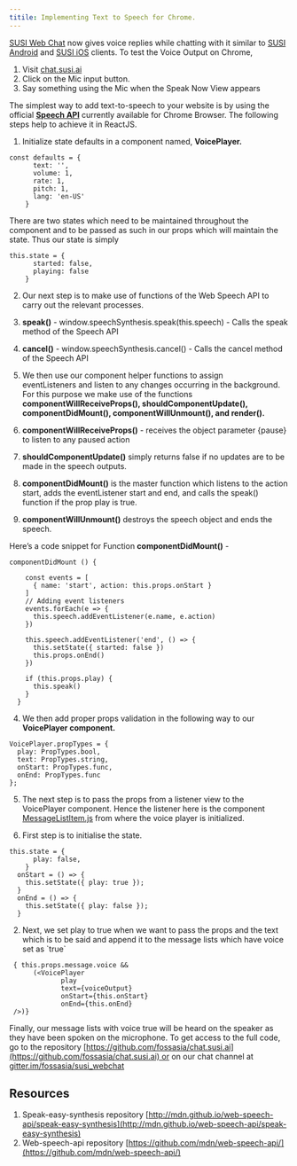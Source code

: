 ```yaml
---
titile: Implementing Text to Speech for Chrome.
---
```


[SUSI Web Chat](http://chat.susi.ai) now gives voice replies while chatting with it similar to [SUSI Android](http://github.com/fossasia/susi_android) and [SUSI iOS](http://github.com/fossasia/susi_iOS) clients. To test the Voice Output on Chrome,

1.  Visit [chat.susi.ai](http://chat.susi.ai)
2.  Click on the Mic input button.
3.  Say something using the Mic when the Speak Now View appears

The simplest way to add text-to-speech to your website is by using the official [**Speech API**](https://github.com/mdn/web-speech-api/) currently available for Chrome Browser. The following steps help to achieve it in ReactJS.

1.  Initialize state defaults in a component named, **VoicePlayer.**
```
const defaults = {
      text: '',
      volume: 1,
      rate: 1,
      pitch: 1,
      lang: 'en-US'
    } 
```
There are two states which need to be maintained throughout the component and to be passed as such in our props which will maintain the state. Thus our state is simply
```
this.state = {
      started: false,
      playing: false
    }
```
2.  Our next step is to make use of functions of the Web Speech API to carry out the relevant processes.

1.  **speak()** - window.speechSynthesis.speak(this.speech) - Calls the speak method of the Speech API
2.  **cancel()** - window.speechSynthesis.cancel() - Calls the cancel method of the Speech API

3.  We then use our component helper functions to assign eventListeners and listen to any changes occurring in the background. For this purpose we make use of the functions **componentWillReceiveProps(), shouldComponentUpdate(), componentDidMount(), componentWillUnmount(), and render().**

1.  **componentWillReceiveProps()** - receives the object parameter {pause} to listen to any paused action
2.  **shouldComponentUpdate()** simply returns false if no updates are to be made in the speech outputs.
3.  **componentDidMount()** is the master function which listens to the action start, adds the eventListener start and end, and calls the speak() function if the prop play is true.
4.  **componentWillUnmount()** destroys the speech object and ends the speech.

Here’s a code snippet for Function **componentDidMount()** -
```
componentDidMount () {
  
    const events = [
      { name: 'start', action: this.props.onStart }
    ]
    // Adding event listeners
    events.forEach(e => {
      this.speech.addEventListener(e.name, e.action)
    })

    this.speech.addEventListener('end', () => {
      this.setState({ started: false })
      this.props.onEnd()
    })

    if (this.props.play) {
      this.speak()
    }
  }
```
4.  We then add proper props validation in the following way to our **VoicePlayer component.**
```
VoicePlayer.propTypes = {
  play: PropTypes.bool,
  text: PropTypes.string,
  onStart: PropTypes.func,
  onEnd: PropTypes.func
};
```
5.  The next step is to pass the props from a listener view to the VoicePlayer component. Hence the listener here is the component [MessageListItem.js](https://github.com/fossasia/chat.susi.ai/blob/master/src/components/ChatApp/MessageListItem/MessageListItem.react.js) from where the voice player is initialized.

1.  First step is to initialise the state.
```
this.state = {
      play: false,
    }
  onStart = () => {
    this.setState({ play: true });
  }
  onEnd = () => {
    this.setState({ play: false });
  }
```
2.  Next, we set play to true when we want to pass the props and the text which is to be said and append it to the message lists which have voice set as \`true\`
```
 { this.props.message.voice &&
      (<VoicePlayer
             play
             text={voiceOutput}
             onStart={this.onStart}
             onEnd={this.onEnd}
 />)} 
```
Finally, our message lists with voice true will be heard on the speaker as they have been spoken on the microphone. To get access to the full code, go to the repository [https://github.com/fossasia/chat.susi.ai](https://github.com/fossasia/chat.susi.ai) or on our chat channel at [gitter.im/fossasia/susi\_webchat](http://gitter.im/fossasia/susi_webchat)

Resources
---------

1.  Speak-easy-synthesis repository [http://mdn.github.io/web-speech-api/speak-easy-synthesis](http://mdn.github.io/web-speech-api/speak-easy-synthesis)
2.  Web-speech-api repository [https://github.com/mdn/web-speech-api/](https://github.com/mdn/web-speech-api/)